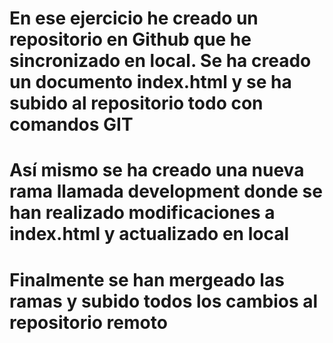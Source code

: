 # En ese ejercicio he creado un repositorio en Github que he sincronizado en local. Se ha creado un documento index.html y se ha subido al repositorio todo con comandos GIT

# Así mismo se ha creado una nueva rama llamada development donde se han realizado modificaciones a index.html y actualizado en local

# Finalmente se han mergeado las ramas y subido todos los cambios al repositorio remoto
